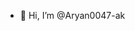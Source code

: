 - 👋 Hi, I’m @Aryan0047-ak


<!---
Aryan0047-ak/Aryan0047-ak is a ✨ special ✨ repository because its `README.md` (this file) appears on your GitHub profile.
You can click the Preview link to take a look at your changes.
--->
